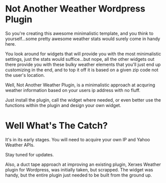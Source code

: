 Not Another Weather Wordpress Plugin
=======================

So you're creating this awesome minimalistic template, and you think to yourself...some
pretty awesome weather stats would surely come in handy here.

You look around for widgets that will provide you with the most minimalistic settings, 
just the stats would suffice...but nope, all the other widgets out there provide you
with these bulky weather elements that you'll just end up customizing in the end, and
to top it off it is based on a given zip code not the user's location.


Well, Not Another Weather Plugin, is a minimalistic approach at acquring weather
information based on your users ip address with no fluff. 

Just install the plugin, call the widget where needed, or even better use the functions
within the plugin and design your own widget.


Well What's The Catch?
====================================

It's in its early stages. You will need to acquire your own IP and Yahoo Weather APIs.

Stay tuned for updates.

Also, a duct tape approach at improving an existing plugin, Xerxes Weather plugin for
Wordpress, was initially taken, but scrapped. The widget was handy, but the entire
plugin just needed to be built from the ground up.


